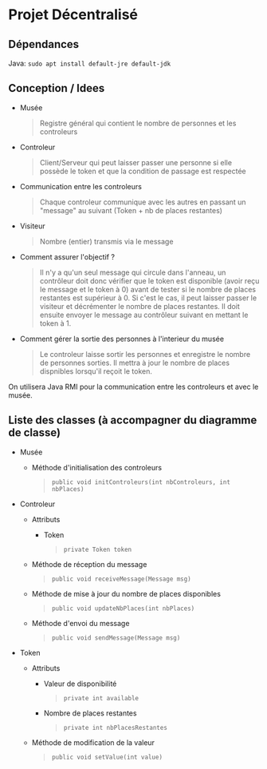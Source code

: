 # Projet Décentralisé

## Dépendances

Java: `sudo apt install default-jre default-jdk`

## Conception / Idees

- Musée
  > Registre général qui contient le nombre de personnes et les controleurs
- Controleur
  > Client/Serveur qui peut laisser passer une personne si elle possède le token et que la condition de passage est respectée
- Communication entre les controleurs
  > Chaque controleur communique avec les autres en passant un "message" au suivant (Token + nb de places restantes)
- Visiteur
  > Nombre (entier) transmis via le message
- Comment assurer l'objectif ?
  > Il n'y a qu'un seul message qui circule dans l'anneau, un contrôleur doit donc vérifier que le token est disponible (avoir reçu le message et le token à 0) avant de tester si le nombre de places restantes est supérieur à 0. Si c'est le cas, il peut laisser passer le visiteur et décrémenter le nombre de places restantes. Il doit ensuite envoyer le message au contrôleur suivant en mettant le token à 1.
- Comment gérer la sortie des personnes à l'interieur du musée
  > Le controleur laisse sortir les personnes et enregistre le nombre de personnes sorties. Il mettra à jour le nombre de places dispnibles lorsqu'il reçoit le token.

On utilisera Java RMI pour la communication entre les controleurs et avec le musée.

## Liste des classes (à accompagner du diagramme de classe)

- Musée

  - Méthode d'initialisation des controleurs
    > `public void initControleurs(int nbControleurs, int nbPlaces)`

- Controleur

  - Attributs

    - Token
      > `private Token token`

  - Méthode de réception du message
    > `public void receiveMessage(Message msg)`
  - Méthode de mise à jour du nombre de places disponibles
    > `public void updateNbPlaces(int nbPlaces)`
  - Méthode d'envoi du message
    > `public void sendMessage(Message msg)`

- Token

  - Attributs

    - Valeur de disponibilité
      > `private int available`
    - Nombre de places restantes
      > `private int nbPlacesRestantes`

  - Méthode de modification de la valeur
    > `public void setValue(int value)`
